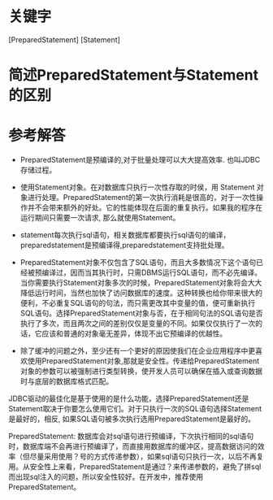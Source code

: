# 关键字

[PreparedStatement] [Statement]

# 简述PreparedStatement与Statement的区别

# 参考解答
*  PreparedStatement是预编译的,对于批量处理可以大大提高效率. 也叫JDBC存储过程。
 
* 使用Statement对象。在对数据库只执行一次性存取的时侯，用 Statement 对象进行处理。PreparedStatement的第一次执行消耗是很高的，对于一次性操作并不会带来额外的好处。它的性能体现在后面的重复执行。如果我的程序在运行期间只需要一次请求, 那么就使用Statement。


 
* statement每次执行sql语句，相关数据库都要执行sql语句的编译，preparedstatement是预编译得,preparedstatement支持批处理。
 
* PreparedStatement对象不仅包含了SQL语句，而且大多数情况下这个语句已经被预编译过，因而当其执行时，只需DBMS运行SQL语句，而不必先编译。当你需要执行Statement对象多次的时候，PreparedStatement对象将会大大降低运行时间，当然也加快了访问数据库的速度。这种转换也给你带来很大的便利，不必重复SQL语句的句法，而只需更改其中变量的值，便可重新执行SQL语句。选择PreparedStatement对象与否，在于相同句法的SQL语句是否执行了多次，而且两次之间的差别仅仅是变量的不同。如果仅仅执行了一次的话，它应该和普通的对象毫无差异，体现不出它预编译的优越性。
 
* 除了缓冲的问题之外，至少还有一个更好的原因使我们在企业应用程序中更喜欢使用PreparedStatement对象,那就是安全性。传递给PreparedStatement对象的参数可以被强制进行类型转换，使开发人员可以确保在插入或查询数据时与底层的数据库格式匹配。

JDBC驱动的最佳化是基于使用的是什么功能，选择PreparedStatement还是Statement取决于你要怎么使用它们。对于只执行一次的SQL语句选择Statement是最好的，相反, 如果SQL语句被多次执行选用PreparedStatement是最好的。

PreparedStatement: 数据库会对sql语句进行预编译，下次执行相同的sql语句时，数据库端不会再进行预编译了，而直接用数据库的缓冲区，提高数据访问的效率（但尽量采用使用？号的方式传递参数），如果sql语句只执行一次，以后不再复用。从安全性上来看，PreparedStatement是通过？来传递参数的，避免了拼sql而出现sql注入的问题，所以安全性较好。在开发中，推荐使用 PreparedStatement。



 



